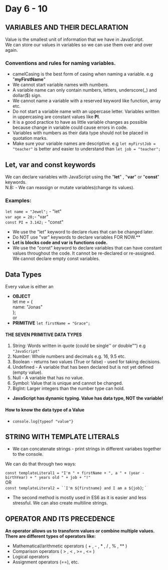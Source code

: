 # Day 6 - 10

## VARIABLES AND THEIR DECLARATION
Value is the smallest unit of information that we have in JavaScript. <br/>
We can store our values in variables so we can use them over and over again. <br/>


### Conventions and rules for naming variables. <br/>
- camelCasing is the best form of casing when naming a variable. e.g "**myFirstName**"
- We cannot start variable names with numbers.
- A variable name can only contain numbers, letters, underscore(_) and dollar($) sign.
- We cannot name a variable with a reserved keyword like function, array etc.
- Do not start a variable name with an uppercase letter. Variables written in uppercasing are constant values like **PI**.
- It is a good practice to have as little variable changes as possible because change in variable could cause errors in code.
- Variables with numbers as their data type should not be placed in quotation marks.
- Make sure your variable names are descriptive. e.g 
 `let myFirstJob = "teacher"` is better and easier to understand than `let job = "teacher";`

## Let, var and const keywords

We can declare variables with JavaScript using the "**let**" , "**var**"  or "**const**" keywords. <br/>
N.B: - We can reassign or mutate variables(change its values). <br/>

### Examples:
 `let name = "Jewel";` - "let" <br/>
 `var age = 20;`- "var" <br/>
 `const PI = 3.142;` - "const" <br/>

- We use the "let" keyword to declare rlues that can be changed later.
- Do NOT use "var" keywords to declare variables FOR NOW.**
- **Let is blocks code and var is functions code.**
- We use the "const" keyword to declare variables that can have constant values throughout the code. It cannot be re-declared or re-assigned. <br/>
We cannot declare empty const variables.

## Data Types
Every value is either an 
- **OBJECT** <br/>
let me = { <br/>
    name: "Jonas" <br/>
}; <br/>
or <br/>
- **PRIMITIVE**
`let firstName = "Grace";` <br/>

 #### THE SEVEN PRIMITIVE DATA TYPES
1. String: Words written in quote (could be single'' or double"") e.g `"JavaScript"`
2. Number: Whole numbers and decimals e.g. 16, 9.5 etc.
3. Boolean - returns two values (True or false) - used for taking decisions.
4. Undefined -  A variable that has been declared but is not yet defined (empty value).
5. Null - A variable that has no value.
6. Symbol:  Value that is unique and cannot be changed.
7. BigInt: Larger integers than the number type can hold. <br/>

- **JavaScript has dynamic typing. Value has data type, NOT the variable!** <br/>

#### How to know the data type of a Value

- `console.log{typeof "value"}` <br/>



## STRING WITH TEMPLATE LITERALS
- We can concatenate strings - print strings in different variabes together to the console. <br/>

We can do that through two ways: <br/>
 

 `const templateLiteral1 = "I'm " + firstName + ", a " + (year - birthYear) + " years old " + job + "!" ` <br/>
               OR <br/>
`const templateLiteral2 = ``I'm ${firstname} and I am a ${job}`; ` <br/>

- The second method is mostly used in ES6 as it is easier and less stressful. We can also create multiline strings. <br/>

## OPERATOR AND ITS PRECEDENCE
**An operator allows us to transform values or combine multiple values.** <br/>
**There are different types of operators like:** <br/>
- Mathematical/arithmetic operators ( + , - , * , / , % , ** ) <br/>
- Comparison operators ( > , < , >= , <= )
- Logical operators
- Assignment operators (==), etc. <br/>

